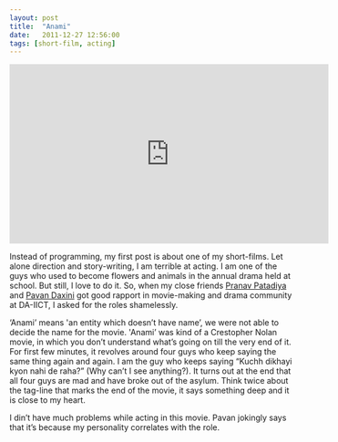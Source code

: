 ```yaml
---
layout: post
title:  "Anami"
date:   2011-12-27 12:56:00
tags: [short-film, acting]
---
```

<iframe width="560" height="315" src="https://www.youtube.com/embed/1TS4cp3c_uw" frameborder="0"></iframe>

Instead of programming, my first post is about one of my short-films. Let alone direction and story-writing, I am terrible at acting. I am one of the guys who used to become flowers and animals in the annual drama held at school. But still, I love to do it. So, when my close friends [Pranav Patadiya](https://www.facebook.com/pranav.patadiya) and [Pavan Daxini](https://www.facebook.com/pavandaxini17) got good rapport in movie-making and drama community at DA-IICT, I asked for the roles shamelessly.

‘Anami’ means 'an entity which doesn’t have name’, we were not able to decide the name for the movie. 'Anami’ was kind of a Crestopher Nolan movie, in which you don’t understand what’s going on till the very end of it. For first few minutes, it revolves around four guys who keep saying the same thing again and again. I am the guy who keeps saying “Kuchh dikhayi kyon nahi de raha?” (Why can’t I see anything?). It turns out at the end that all four guys are mad and have broke out of the asylum. Think twice about the tag-line that marks the end of the movie, it says something deep and it is close to my heart.

I din’t have much problems while acting in this movie. Pavan jokingly says that it’s because my personality correlates with the role.
